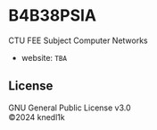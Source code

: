 # B4B38PSIA
CTU FEE Subject Computer Networks

- website: `TBA`

## License
GNU General Public License v3.0\
©2024 knedl1k
